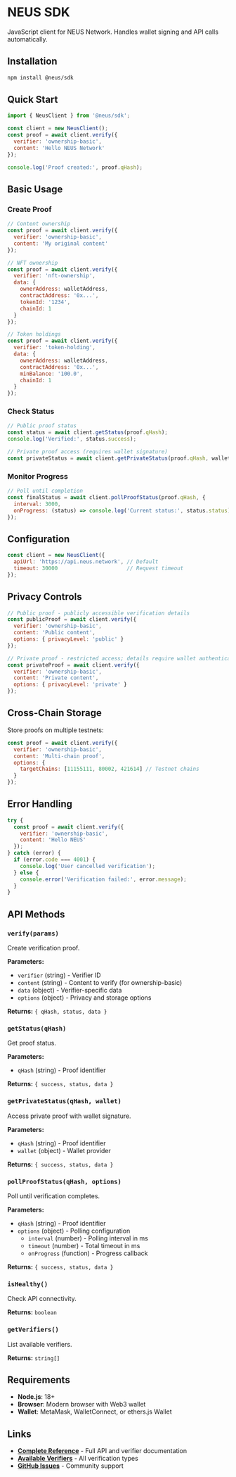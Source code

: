 # NEUS SDK

JavaScript client for NEUS Network. Handles wallet signing and API calls automatically.

## Installation

```bash
npm install @neus/sdk
```

## Quick Start

```javascript
import { NeusClient } from '@neus/sdk';

const client = new NeusClient();
const proof = await client.verify({
  verifier: 'ownership-basic',
  content: 'Hello NEUS Network'
});

console.log('Proof created:', proof.qHash);
```

## Basic Usage

### Create Proof

```javascript
// Content ownership
const proof = await client.verify({
  verifier: 'ownership-basic',
  content: 'My original content'
});

// NFT ownership  
const proof = await client.verify({
  verifier: 'nft-ownership',
  data: {
    ownerAddress: walletAddress,
    contractAddress: '0x...',
    tokenId: '1234',
    chainId: 1
  }
});

// Token holdings
const proof = await client.verify({
  verifier: 'token-holding',
  data: {
    ownerAddress: walletAddress,
    contractAddress: '0x...',
    minBalance: '100.0',
    chainId: 1
  }
});
```

### Check Status

```javascript
// Public proof status
const status = await client.getStatus(proof.qHash);
console.log('Verified:', status.success);

// Private proof access (requires wallet signature)
const privateStatus = await client.getPrivateStatus(proof.qHash, wallet);
```

### Monitor Progress

```javascript
// Poll until completion
const finalStatus = await client.pollProofStatus(proof.qHash, {
  interval: 3000,
  onProgress: (status) => console.log('Current status:', status.status)
});
```

## Configuration

```javascript
const client = new NeusClient({
  apiUrl: 'https://api.neus.network', // Default
  timeout: 30000                      // Request timeout
});
```

## Privacy Controls

```javascript
// Public proof - publicly accessible verification details
const publicProof = await client.verify({
  verifier: 'ownership-basic',
  content: 'Public content',
  options: { privacyLevel: 'public' }
});

// Private proof - restricted access; details require wallet authentication
const privateProof = await client.verify({
  verifier: 'ownership-basic', 
  content: 'Private content',
  options: { privacyLevel: 'private' }
});
```

## Cross-Chain Storage

Store proofs on multiple testnets:

```javascript
const proof = await client.verify({
  verifier: 'ownership-basic',
  content: 'Multi-chain proof',
  options: {
    targetChains: [11155111, 80002, 421614] // Testnet chains
  }
});
```

## Error Handling

```javascript
try {
  const proof = await client.verify({
    verifier: 'ownership-basic',
    content: 'Hello NEUS'
  });
} catch (error) {
  if (error.code === 4001) {
    console.log('User cancelled verification');
  } else {
    console.error('Verification failed:', error.message);
  }
}
```

## API Methods

### `verify(params)`

Create verification proof.

**Parameters:**
- `verifier` (string) - Verifier ID
- `content` (string) - Content to verify (for ownership-basic)
- `data` (object) - Verifier-specific data
- `options` (object) - Privacy and storage options

**Returns:** `{ qHash, status, data }`

### `getStatus(qHash)`

Get proof status.

**Parameters:**
- `qHash` (string) - Proof identifier

**Returns:** `{ success, status, data }`

### `getPrivateStatus(qHash, wallet)`

Access private proof with wallet signature.

**Parameters:**
- `qHash` (string) - Proof identifier  
- `wallet` (object) - Wallet provider

**Returns:** `{ success, status, data }`

### `pollProofStatus(qHash, options)`

Poll until verification completes.

**Parameters:**
- `qHash` (string) - Proof identifier
- `options` (object) - Polling configuration
  - `interval` (number) - Polling interval in ms
  - `timeout` (number) - Total timeout in ms
  - `onProgress` (function) - Progress callback

**Returns:** `{ success, status, data }`

### `isHealthy()`

Check API connectivity.

**Returns:** `boolean`

### `getVerifiers()`

List available verifiers.

**Returns:** `string[]`

## Requirements

- **Node.js**: 18+ 
- **Browser**: Modern browser with Web3 wallet
- **Wallet**: MetaMask, WalletConnect, or ethers.js Wallet

## Links

- **[Complete Reference](https://github.com/neus/network/tree/main/docs/REFERENCE.md)** - Full API and verifier documentation
- **[Available Verifiers](https://github.com/neus/network/tree/main/docs/VERIFIERS.md)** - All verification types
- **[GitHub Issues](https://github.com/neus/network/issues)** - Community support